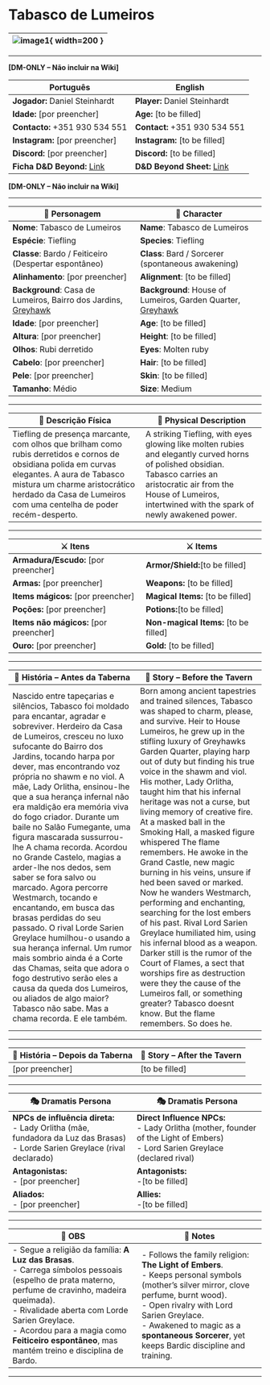 # Tabasco de Lumeiros


| ![image1](assets/pc/pc_blank.png){ width=200 } |
| ---------------------------------------------- |

---

**[DM-ONLY – Não incluir na Wiki]**  

| Português                                                                    | English                                                |
| --------------------------------------------------------- | ---------------------------------------- |
| **Jogador:** Daniel Steinhardt                                      | **Player:** Daniel Steinhardt                      |
| **Idade:** [por preencher]                                          | **Age:**   [to be filled]                        |
| **Contacto:** +351 930 534 551                                    | **Contact:**  +351 930 534 551                  |
| **Instagram:** [por preencher]                                   | **Instagram:**  [to be filled]               |
| **Discord:** [por preencher]                                       | **Discord:**  [to be filled]                   |
| **Ficha D&D Beyond:** [Link](https://www.dndbeyond.com/characters/144261392)                     | **D&D Beyond Sheet:**  [Link](https://www.dndbeyond.com/characters/144261392) |

**[DM-ONLY – Não incluir na Wiki]**  

---

| **🧙 Personagem**                | **🧙 Character**               |
| -------------------------------- | ------------------------------ |
| **Nome**: Tabasco de Lumeiros        | **Name**:  Tabasco de Lumeiros      |
| **Espécie**:  Tiefling    | **Species**:  Tiefling   |
| **Classe**:  Bardo / Feiticeiro (Despertar espontâneo) | **Class**:  Bard / Sorcerer (spontaneous awakening)     |
| **Alinhamento**: [por preencher] | **Alignment**: [to be filled]  |
| **Background**: Casa de Lumeiros, Bairro dos Jardins, [Greyhawk](../locations/cidade_de_greyhawk.md)  | **Background**: House of Lumeiros, Garden Quarter, [Greyhawk](../locations/cidade_de_greyhawk.md) |
| **Idade**: [por preencher]       | **Age**: [to be filled]        |
| **Altura**: [por preencher]      | **Height**: [to be filled]     |
| **Olhos**: Rubi derretido       | **Eyes**: Molten ruby        |
| **Cabelo**: [por preencher]       | **Hair**: [to be filled]       |
| **Pele**: [por preencher]       | **Skin**: [to be filled]       |
| **Tamanho**:  Médio    | **Size**:  Medium      |

---

| **📜 Descrição Física** | **📜 Physical Description** |
| ----------------------- | --------------------------- |
| Tiefling de presença marcante, com olhos que brilham como rubis derretidos e cornos de obsidiana polida em curvas elegantes. A aura de Tabasco mistura um charme aristocrático herdado da Casa de Lumeiros com uma centelha de poder recém-desperto. | A striking Tiefling, with eyes glowing like molten rubies and elegantly curved horns of polished obsidian. Tabasco carries an aristocratic air from the House of Lumeiros, intertwined with the spark of newly awakened power. |

---

| **⚔️ Itens**             | **⚔️ Items**                         |
| ---------------------- | ------------------------------ |
| **Armadura/Escudo:** [por preencher] | **Armor/Shield:**[to be filled]  |
| **Armas:** [por preencher] | **Weapons:** [to be filled] |
| **Items mágicos:** [por preencher] | **Magical Items:** [to be filled] |
| **Poções:** [por preencher] |**Potions:**[to be filled] |
| **Items não mágicos:** [por preencher]  | **Non-magical Items:** [to be filled] |
| **Ouro:** [por preencher] | **Gold:** [to be filled] |

---

| **📖 História – Antes da Taberna**                                                                                                                                                                                                                                                                                                                                                                                                                                                                                                                                                                                                                                                                                                                                                                                                                                                                                                              | **📖 Story – Before the Tavern**                                                                                                                                                                                                                                                                                                                                                                                                                                                                                                                                                                                                                                                                                                                                                                                                                                                                                                                                                           |
| ----------------------------------------------------------------------------------------------------------------------------------------------------------------------------------------------------------------------------------------------------------------------------------------------------------------------------------------------------------------------------------------------------------------------------------------------------------------------------------------------------------------------------------------------------------------------------------------------------------------------------------------------------------------------------------------------------------------------------------------------------------------------------------------------------------------------------------------------------------------------------------------------------------------------------------------------- | ------------------------------------------------------------------------------------------------------------------------------------------------------------------------------------------------------------------------------------------------------------------------------------------------------------------------------------------------------------------------------------------------------------------------------------------------------------------------------------------------------------------------------------------------------------------------------------------------------------------------------------------------------------------------------------------------------------------------------------------------------------------------------------------------------------------------------------------------------------------------------------------------------------------------------------------------------------------------------------------ |
| Nascido entre tapeçarias e silêncios, Tabasco foi moldado para encantar, agradar e sobreviver. Herdeiro da Casa de Lumeiros, cresceu no luxo sufocante do Bairro dos Jardins, tocando harpa por dever, mas encontrando voz própria no shawm e no viol. A mãe, Lady Orlitha, ensinou-lhe que a sua herança infernal não era maldição  era memória viva do fogo criador. Durante um baile no Salão Fumegante, uma figura mascarada sussurrou-lhe A chama recorda. Acordou no Grande Castelo, magias a arder-lhe nos dedos, sem saber se fora salvo ou marcado. Agora percorre Westmarch, tocando e encantando, em busca das brasas perdidas do seu passado. O rival Lorde Sarien Greylace humilhou-o usando a sua herança infernal. Um rumor mais sombrio ainda é a Corte das Chamas, seita que adora o fogo destrutivo  serão eles a causa da queda dos Lumeiros, ou aliados de algo maior? Tabasco não sabe. Mas a chama recorda. E ele também. | Born among ancient tapestries and trained silences, Tabasco was shaped to charm, please, and survive. Heir to House Lumeiros, he grew up in the stifling luxury of Greyhawks Garden Quarter, playing harp out of duty but finding his true voice in the shawm and viol. His mother, Lady Orlitha, taught him that his infernal heritage was not a curse, but living memory of creative fire. At a masked ball in the Smoking Hall, a masked figure whispered The flame remembers. He awoke in the Grand Castle, new magic burning in his veins, unsure if hed been saved or marked. Now he wanders Westmarch, performing and enchanting, searching for the lost embers of his past. Rival Lord Sarien Greylace humiliated him, using his infernal blood as a weapon. Darker still is the rumor of the Court of Flames, a sect that worships fire as destruction  were they the cause of the Lumeiros fall, or something greater? Tabasco doesnt know. But the flame remembers. So does he. |

---

| **📖 História – Depois da Taberna** | **📖 Story – After the Tavern** |
| ----------------------------------- | -------------------------------- |
| [por preencher]                     | [to be filled]                 |

---

| **🎭 Dramatis Persona** | **🎭 Dramatis Persona**     |
| ---------------------------------------------------------- | ---------------------------------------------------- |
| **NPCs de influência direta:**  <br>- Lady Orlitha (mãe, fundadora da Luz das Brasas)<br>- Lorde Sarien Greylace (rival declarado) | **Direct Influence NPCs:**  <br>- Lady Orlitha (mother, founder of the Light of Embers)<br>- Lord Sarien Greylace (declared rival)   |
| **Antagonistas:**  <br>- [por preencher]<br> | **Antagonists:**  <br>-[to be filled]   |
| **Aliados:**  <br>- [por preencher] | **Allies:**  <br>-[to be filled]   |

---

| **🔮 OBS** | **🔮 Notes** |
| ---------- | ------------ |
| - Segue a religião da família: **A Luz das Brasas**.<br>- Carrega símbolos pessoais (espelho de prata materno, perfume de cravinho, madeira queimada).<br>- Rivalidade aberta com Lorde Sarien Greylace.<br>- Acordou para a magia como **Feiticeiro espontâneo**, mas mantém treino e disciplina de Bardo.   | - Follows the family religion: **The Light of Embers**.<br>- Keeps personal symbols (mother’s silver mirror, clove perfume, burnt wood).<br>- Open rivalry with Lord Sarien Greylace.<br>- Awakened to magic as a **spontaneous Sorcerer**, yet keeps Bardic discipline and training.     |

---

